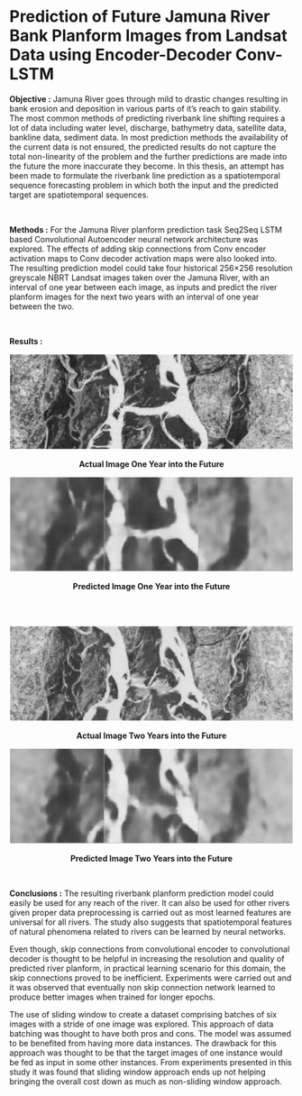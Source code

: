 # Prediction of Future Jamuna River Bank Planform Images from Landsat Data using Encoder-Decoder Conv-LSTM 

**Objective :** Jamuna River goes through mild to drastic changes resulting in bank erosion and deposition in various parts of it’s reach to gain stability. The most common methods of predicting riverbank line shifting requires a lot of data including water level, discharge, bathymetry data, satellite data, bankline data, sediment data. In most prediction methods the availability of the current data is not ensured, the predicted results do not capture the total non-linearity of the problem and the further predictions are made into the future the more inaccurate they become. In this thesis, an attempt has been made to formulate the riverbank line prediction as a spatiotemporal sequence forecasting problem in which both the input and the predicted target are spatiotemporal sequences. 

<br>

**Methods :** For the Jamuna River planform prediction task Seq2Seq LSTM based Convolutional Autoencoder neural network architecture was explored. The effects of adding skip connections from Conv encoder activation maps to Conv decoder activation maps were also looked into. The resulting prediction model could take four historical 256×256 resolution greyscale NBRT Landsat images taken over the Jamuna River, with an interval of one year between each image, as inputs and predict the river planform images for the next two years with an interval of one year between the two.

<br>

**Results :**

![alt text](https://github.com/antorhasan/BScthesis_bank_image_prediction/blob/master/pngs/org1.png)
<p align="center">
  <b>Actual Image One Year into the Future</b><br>
</p>



![alt text](https://github.com/antorhasan/BScthesis_bank_image_prediction/blob/master/pngs/pre1.png)
<p align="center">
  <b>Predicted Image One Year into the Future</b><br>
</p>

<br>
<br>


![alt text](https://github.com/antorhasan/BScthesis_bank_image_prediction/blob/master/pngs/org2.png)
<p align="center">
  <b>Actual Image Two Years into the Future</b><br>
</p>



![alt text](https://github.com/antorhasan/BScthesis_bank_image_prediction/blob/master/pngs/pre2.png)
<p align="center">
  <b>Predicted Image Two Years into the Future</b><br>
</p>

<br>

**Conclusions :** The resulting riverbank planform prediction model could easily be used for any reach of the river. It can also be used for other rivers given proper data preprocessing is carried out as most learned features are universal for all rivers. The study also suggests that spatiotemporal features of natural phenomena related to rivers can be learned by neural networks.

Even though, skip connections from convolutional encoder to convolutional decoder is thought to be helpful in increasing the resolution and quality of predicted river planform, in practical learning scenario for this domain, the skip connections proved to be inefficient. Experiments were carried out and it was observed that eventually non skip connection network learned to produce better images when trained for longer epochs.

The use of sliding window to create a dataset comprising batches of six images with a stride of one image was explored. This approach of data batching was thought to have both pros and cons. The model was assumed to be benefited from having more data instances. The drawback for this approach was thought to be that the target images of one instance would be fed as input in some other instances. From experiments presented in this study it was found that sliding window approach ends up not helping bringing the overall cost down as much as non-sliding window approach.
